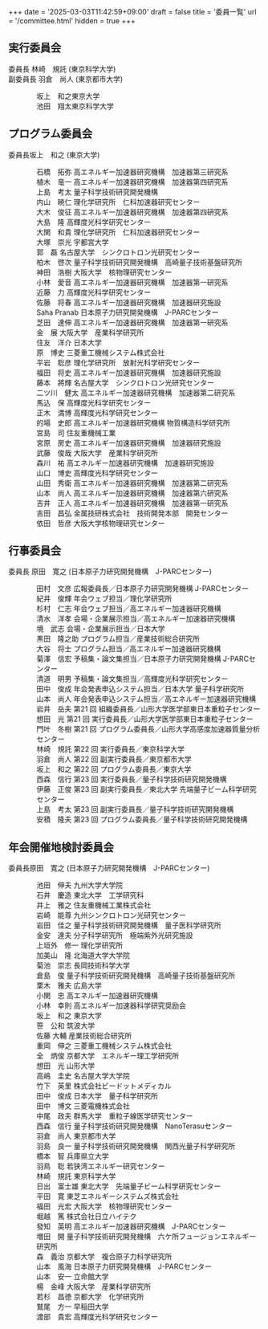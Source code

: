 +++
date = '2025-03-03T11:42:59+09:00'
draft = false
title = '委員一覧'
url = '/committee.html'
hidden = true
+++

## 実行委員会

<span class="chairman"><span class="name">委員長</span> 林崎　規託 	(東京科学大学)</span>  
<span class="chairman"><span class="name">副委員長</span>	羽倉　尚人	(東京都市大学)</span>   

<p style="margin-left:4em">
<span class="name">坂上　和之</span>東京大学<br>  
<span class="name">池田　翔太</span>東京科学大学  
</p>

## プログラム委員会

<span class="chairman"><span class="name">委員長</span>坂上　和之 (東京大学)</span>

<p style="margin-left:4em">
<span class="name">石橋　拓弥</span>	高エネルギー加速器研究機構　加速器第三研究系<br>
<span class="name">植木　竜一</span>	高エネルギー加速器研究機構　加速器第四研究系<br>
<span class="name">上島　考太</span>	量子科学技術研究開発機構<br>
<span class="name">内山　暁仁</span>	理化学研究所　仁科加速器研究センター<br>
<span class="name">大木　俊征</span> 高エネルギー加速器研究機構　加速器第四研究系<br>
<span class="name">大島　隆</span>	高輝度光科学研究センター<br>
<span class="name">大関　和貴</span>	理化学研究所　仁科加速器研究センター<br>
<span class="name">大塚　崇光</span>	宇都宮大学<br>
<span class="name">郭　磊</span>		名古屋大学　シンクロトロン光研究センター<br>
<span class="name">柏木　啓次</span>	量子科学技術研究開発機構　高崎量子技術基盤研究所<br>
<span class="name">神田　浩樹</span>	大阪大学　核物理研究センター<br>
<span class="name">小林　愛音</span>	高エネルギー加速器研究機構　加速器第一研究系<br>
<span class="name">近藤　力</span>	高輝度光科学研究センター<br>
<span class="name">佐藤　将春</span>	高エネルギー加速器研究機構　加速器研究施設<br>
<span class="name">Saha Pranab</span>	日本原子力研究開発機構　J-PARCセンター<br>
<span class="name">芝田　達伸</span>	高エネルギー加速器研究機構　加速器第一研究系<br>
<span class="name">金　展</span>		大阪大学　産業科学研究所<br>
<span class="name">住友　洋介</span>	日本大学<br>
<span class="name">原　博史</span>	三菱重工機械システム株式会社<br>
<span class="name">平岩　聡彦</span>	理化学研究所　放射光科学研究センター<br>
<span class="name">福田　将史</span>	高エネルギー加速器研究機構　加速器研究施設<br>
<span class="name">藤本　將輝</span>	名古屋大学　シンクロトロン光研究センター<br>
<span class="name">二ツ川　健太</span>	高エネルギー加速器研究機構　加速器第二研究系<br>
<span class="name">馬込　保</span>	高輝度光科学研究センター<br>
<span class="name">正木　満博</span>	高輝度光科学研究センター<br>
<span class="name">的場　史郎</span>	高エネルギー加速器研究機構 物質構造科学研究所<br>
<span class="name">宮島　司</span>	住友重機械工業<br>
<span class="name">宮原　房史</span>	高エネルギー加速器研究機構　加速器研究施設<br>
<span class="name">武藤　俊哉</span>	大阪大学　産業科学研究所<br>
<span class="name">森川　祐</span>	高エネルギー加速器研究機構　加速器研究施設<br>
<span class="name">山口　博史</span>	高輝度光科学研究センター<br>
<span class="name">山田　秀衛</span>	高エネルギー加速器研究機構　加速器第二研究系<br>
<span class="name">山本　尚人</span>	高エネルギー加速器研究機構　加速器第六研究系<br>
<span class="name">吉井　正人</span>	高エネルギー加速器研究機構　加速器第一研究系<br>
<span class="name">吉田　昌弘</span>	金属技研株式会社　技術開発本部　開発センター<br>
<span class="name">依田　哲彦</span>	大阪大学核物理研究センター<br>
</p>

## 行事委員会

<span class="chairman"><span class="name">委員長</span>	原田　寛之 (日本原子力研究開発機構　J-PARCセンター)</span>

<p style="margin-left:4em">
<span class="name">田村　文彦</span> 	広報委員長／日本原子力研究開発機構 J-PARCセンター<br>
<span class="name">紀井　俊輝</span> 	年会ウェブ担当／理化学研究所<br>
<span class="name">杉村　仁志</span> 	年会ウェブ担当／高エネルギー加速器研究機構<br>
<span class="name">清水　洋孝</span> 	会場・企業展示担当／高エネルギー加速器研究機構<br>
<span class="name">境　武志</span> 	会場・企業展示担当／日本大学<br>
<span class="name">黒田　隆之助</span> 	プログラム担当／産業技術総合研究所<br>
<span class="name">大谷　将士</span> 	プログラム担当／高エネルギー加速器研究機構<br>
<span class="name">菊澤　信宏</span> 	予稿集・論文集担当／日本原子力研究開発機構 J-PARCセンター<br>
<span class="name">清道　明男</span> 	予稿集・論文集担当／高輝度光科学研究センター<br>
<span class="name">田中　俊成</span> 	年会発表申込システム担当／日本大学 量子科学研究所<br>
<span class="name">山本　尚人</span> 	年会発表申込システム担当／高エネルギー加速器研究機構<br>
<span class="name">岩井　岳夫</span> 	第21 回 組織委員長／山形大学医学部東日本重粒子センター<br>
<span class="name">想田　光</span> 	第21 回 実行委員長／山形大学医学部東日本重粒子センター<br>
<span class="name">門叶　冬樹</span> 	第21 回 プログラム委員長／山形大学高感度加速器質量分析センター<br>
<span class="name">林崎　規託</span> 	第22 回 実行委員長／東京科学大学<br>
<span class="name">羽倉　尚人</span> 	第22 回 副実行委員長／東京都市大学<br>
<span class="name">坂上　和之</span> 	第22 回 プログラム委員長／東京大学<br>
<span class="name">西森　信行</span> 	第23 回 実行委員長／量子科学技術研究開発機構<br>
<span class="name">伊藤　正俊</span>  	第23 回 副実行委員長／東北大学 先端量子ビーム科学研究センター<br>
<span class="name">上島　考太</span>  	第23 回 副実行委員長／量子科学技術研究開発機構<br>
<span class="name">安積　隆夫</span> 	第23 回 プログラム委員長／量子科学技術研究開発機構<br>
</p>

## 年会開催地検討委員会

<span class="chairman"><span class="name">委員長</span>原田　寛之 (日本原子力研究開発機構　J-PARCセンター)</span>

<p style="margin-left:4em">
<span class="name">池田　伸夫</span>	九州大学大学院<br>
<span class="name">石井　慶造</span>	東北大学　工学研究科<br>
<span class="name">井上　雅之</span>	住友重機械工業株式会社<br>
<span class="name">岩崎　能尊</span>	九州シンクロトロン光研究センター<br>
<span class="name">岩田　佳之</span>	量子科学技術研究開発機構　量子医科学研究所<br>
<span class="name">金安　達夫</span>	分子科学研究所　極端紫外光研究施設<br>
<span class="name">上垣外　修一</span>	理化学研究所<br>
<span class="name">加美山　隆</span>	北海道大学大学院<br>
<span class="name">菊池　崇志</span>	長岡技術科学大学<br>
<span class="name">倉島　俊</span>	量子科学技術研究開発機構　高崎量子技術基盤研究所<br>
<span class="name">栗木　雅夫</span>	広島大学<br>
<span class="name">小関　忠</span>	高エネルギー加速器研究機構<br>
<span class="name">小林　幸則</span>	高エネルギー加速器科学研究奨励会<br>
<span class="name">坂上　和之</span>	東京大学<br>
<span class="name">笹　公和</span>	筑波大学<br>
<span class="name">佐藤  大輔</span>	産業技術総合研究所<br>
<span class="name">重岡　伸之</span>	三菱重工機械システム株式会社<br>
<span class="name">全　炳俊</span>	京都大学　エネルギー理工学研究所<br>
<span class="name">想田　光</span>	山形大学<br>
<span class="name">高嶋　圭史</span>	名古屋大学大学院<br>
<span class="name">竹下　英里</span>	株式会社ビードットメディカル<br>
<span class="name">田中　俊成</span>	日本大学　量子科学研究所<br>
<span class="name">田中　博文</span>	三菱電機株式会社<br>
<span class="name">中尾　政夫</span>	群馬大学　重粒子線医学研究センター<br>
<span class="name">西森　信行</span>	量子科学技術研究開発機構　NanoTerasuセンター<br>
<span class="name">羽倉　尚人</span>	東京都市大学<br>
<span class="name">羽島　良一</span>	量子科学技術研究開発機構　関西光量子科学研究所<br>
<span class="name">橋本　智</span>	兵庫県立大学<br>
<span class="name">羽鳥　聡</span>	若狭湾エネルギー研究センター<br>
<span class="name">林崎　規託</span>	東京科学大学<br>
<span class="name">日出　富士雄</span>	東北大学　先端量子ビーム科学研究センター<br>
<span class="name">平田　寛</span>	東芝エネルギーシステムズ株式会社<br>
<span class="name">福田　光宏</span>	大阪大学　核物理研究センター<br>
<span class="name">堀越　篤</span>	株式会社日立ハイテク<br>
<span class="name">發知　英明</span>	高エネルギー加速器研究機構　J-PARCセンター<br>
<span class="name">増田　開</span>	量子科学技術研究開発機構　六ケ所フュージョンエネルギー研究所<br>
<span class="name">森　義治</span>	京都大学　複合原子力科学研究所<br>
<span class="name">山本　風海</span>	日本原子力研究開発機構　J-PARCセンター<br>
<span class="name">山本　安一</span>	立命館大学<br>
<span class="name">楊　金峰</span>	大阪大学　産業科学研究所<br>
<span class="name">若杉　昌徳</span>	京都大学　化学研究所<br>
<span class="name">鷲尾　方一</span>	早稲田大学<br>
<span class="name">渡部　貴宏</span>	高輝度光科学研究センター<br>
</p>

